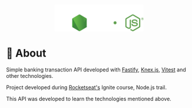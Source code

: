 <div align="center">
  <img src=".github/logo.svg" height="72"/>
</div>

# 📖 About

Simple banking transaction API developed with [Fastify](https://fastify.dev/), [Knex.js](https://knexjs.org/), [Vitest](https://vitest.dev/) and other technologies.

Project developed during [Rocketseat's](https://www.rocketseat.com.br/) Ignite course, Node.js trail.

This API was developed to learn the technologies mentioned above.
